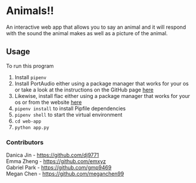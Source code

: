 # Animals!!

An interactive web app that allows you to say an animal and it will respond with the sound the animal makes as well as a picture of the animal.

## Usage
To run this program
1. Install `pipenv`
2. Install PortAudio either using a package manager that works for your os or take a look at the instructions on the GitHub page [here](https://github.com/GoogleCloudPlatform/python-docs-samples/blob/main/scripts/readme-gen/templates/install_portaudio.tmpl.rst/) 
3. Likewise, install flac either using a package manager that works for your os or from the website [here](https://xiph.org/flac/download.html)
6. `pipenv install` to install Pipfile dependencies
7. `pipenv shell` to start the virtual environment
8. `cd web-app `
9. `python app.py`


### Contributors
Danica Jin - https://github.com/dj9771    
Emma Zheng - https://github.com/emxyz   
Gabriel Park - https://github.com/gmp9469    
Megan Chen - https://github.com/meganchen99
